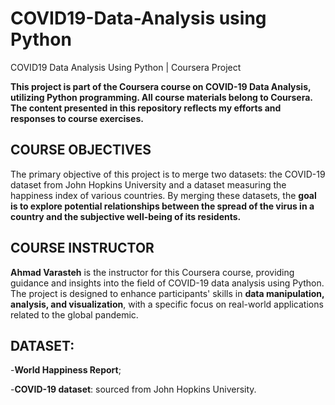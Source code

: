 # COVID19-Data-Analysis using Python
COVID19 Data Analysis Using Python | Coursera Project

**This project is part of the Coursera course on COVID-19 Data Analysis, utilizing Python programming. All course materials belong to Coursera. The content presented in this repository reflects my efforts and responses to course exercises.**

## COURSE OBJECTIVES

The primary objective of this project is to merge two datasets: the COVID-19 dataset from John Hopkins University and a dataset measuring the happiness index of various countries. By merging these datasets, the **goal is to explore potential relationships between the spread of the virus in a country and the subjective well-being of its residents.**

## COURSE INSTRUCTOR

**Ahmad Varasteh** is the instructor for this Coursera course, providing guidance and insights into the field of COVID-19 data analysis using Python. The project is designed to enhance participants' skills in **data manipulation, analysis, and visualization**, with a specific focus on real-world applications related to the global pandemic.
## DATASET: 

-**World Happiness Report**; 

-**COVID-19 dataset**: sourced from John Hopkins University.
